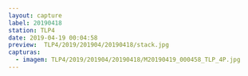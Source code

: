 ```yaml
---
layout: capture
label: 20190418
station: TLP4
date: 2019-04-19 00:04:58
preview:  TLP4/2019/201904/20190418/stack.jpg
capturas:
  - imagem: TLP4/2019/201904/20190418/M20190419_000458_TLP_4P.jpg
---
```


